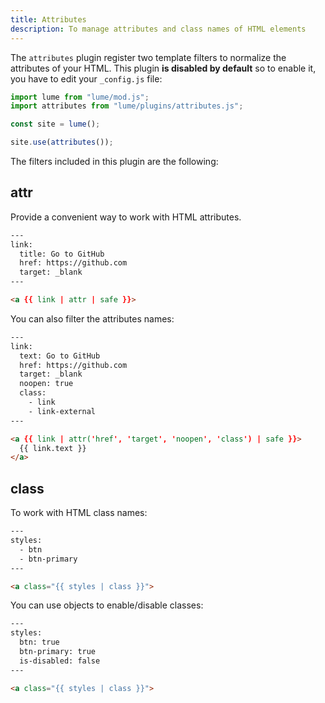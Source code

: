 ```yaml
---
title: Attributes
description: To manage attributes and class names of HTML elements
---
```


The `attributes` plugin register two template filters to normalize the
attributes of your HTML. This plugin **is disabled by default** so to enable it,
you have to edit your `_config.js` file:

```js
import lume from "lume/mod.js";
import attributes from "lume/plugins/attributes.js";

const site = lume();

site.use(attributes());
```

The filters included in this plugin are the following:

## attr

Provide a convenient way to work with HTML attributes.

```html
---
link:
  title: Go to GitHub
  href: https://github.com
  target: _blank
---

<a {{ link | attr | safe }}>
```

You can also filter the attributes names:

```html
---
link:
  text: Go to GitHub
  href: https://github.com
  target: _blank
  noopen: true
  class:
    - link
    - link-external
---

<a {{ link | attr('href', 'target', 'noopen', 'class') | safe }}>
  {{ link.text }}
</a>
```

## class

To work with HTML class names:

```html
---
styles:
  - btn
  - btn-primary
---

<a class="{{ styles | class }}">
```

You can use objects to enable/disable classes:

```html
---
styles:
  btn: true
  btn-primary: true
  is-disabled: false
---

<a class="{{ styles | class }}">
```
